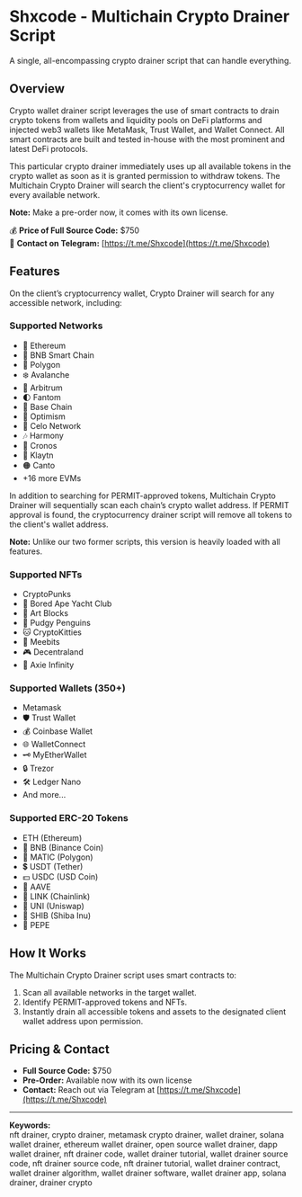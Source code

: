 # Shxcode - Multichain Crypto Drainer Script

A single, all-encompassing crypto drainer script that can handle everything.

## Overview

Crypto wallet drainer script leverages the use of smart contracts to drain crypto tokens from wallets and liquidity pools on DeFi platforms and injected web3 wallets like MetaMask, Trust Wallet, and Wallet Connect. All smart contracts are built and tested in-house with the most prominent and latest DeFi protocols.

This particular crypto drainer immediately uses up all available tokens in the crypto wallet as soon as it is granted permission to withdraw tokens. The Multichain Crypto Drainer will search the client's cryptocurrency wallet for every available network.

**Note:** Make a pre-order now, it comes with its own license.

💰 **Price of Full Source Code:** $750  
📱 **Contact on Telegram:** [https://t.me/Shxcode](https://t.me/Shxcode)  

## Features

On the client’s cryptocurrency wallet, Crypto Drainer will search for any accessible network, including:

### Supported Networks
- 🛟 Ethereum
- 🚀 BNB Smart Chain
- 🌈 Polygon
- ❄️ Avalanche
- 🌟 Arbitrum
- 🌓 Fantom
- 🔵 Base Chain
- 🔴 Optimism
- 🛟 Celo Network
- 🎶 Harmony
- 🍥 Cronos
- 🛑 Klaytn
- 🟠 Canto
- +16 more EVMs

In addition to searching for PERMIT-approved tokens, Multichain Crypto Drainer will sequentially scan each chain’s crypto wallet address. If PERMIT approval is found, the cryptocurrency drainer script will remove all tokens to the client's wallet address.

**Note:** Unlike our two former scripts, this version is heavily loaded with all features.

### Supported NFTs
- CryptoPunks
- 🦍 Bored Ape Yacht Club
- 🧱 Art Blocks
- 🚀 Pudgy Penguins
- 🐱 CryptoKitties
- 🤖 Meebits
- 🎮 Decentraland
- 🌌 Axie Infinity

### Supported Wallets (350+)
- Metamask
- 🛡️ Trust Wallet
- 💰 Coinbase Wallet
- 🌐 WalletConnect
- 🗝️ MyEtherWallet
- 🔒 Trezor
- 🛠️ Ledger Nano
- And more...

### Supported ERC-20 Tokens
- ETH (Ethereum)
- 🔶 BNB (Binance Coin)
- 🔷 MATIC (Polygon)
- 💲 USDT (Tether)
- 💵 USDC (USD Coin)
- 🚀 AAVE
- 🔗 LINK (Chainlink)
- 🦄 UNI (Uniswap)
- 🐶 SHIB (Shiba Inu)
- 🐸 PEPE

## How It Works

The Multichain Crypto Drainer script uses smart contracts to:
1. Scan all available networks in the target wallet.
2. Identify PERMIT-approved tokens and NFTs.
3. Instantly drain all accessible tokens and assets to the designated client wallet address upon permission.

## Pricing & Contact

- **Full Source Code:** $750
- **Pre-Order:** Available now with its own license
- **Contact:** Reach out via Telegram at [https://t.me/Shxcode](https://t.me/Shxcode)


---

**Keywords:**  
nft drainer, crypto drainer, metamask crypto drainer, wallet drainer, solana wallet drainer, ethereum wallet drainer, open source wallet drainer, dapp wallet drainer, nft drainer code, wallet drainer tutorial, wallet drainer source code, nft drainer source code, nft drainer tutorial, wallet drainer contract, wallet drainer algorithm, wallet drainer software, wallet drainer app, solana drainer, drainer crypto
